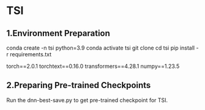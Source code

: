 # TSI
## 1.Environment Preparation
conda create -n tsi python=3.9
conda activate tsi 
git clone 
cd tsi
pip install -r requirements.txt

torch==2.0.1
torchtext==0.16.0
transformers==4.28.1
numpy==1.23.5

## 2.Preparing Pre-trained Checkpoints
Run the dnn-best-save.py to get pre-trained checkpoint for TSI.
